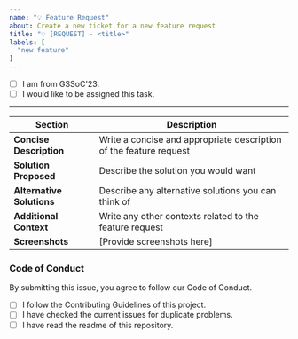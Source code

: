 ```yaml
---
name: "💡 Feature Request"
about: Create a new ticket for a new feature request
title: "💡 [REQUEST] - <title>"
labels: [
  "new feature"
]
---
```


- [ ] I am from GSSoC'23.
- [ ] I would like to be assigned this task.
---

| Section                    | Description |
|----------------------------|-------------|
| **Concise Description**    |Write a concise and appropriate description of the feature request |
| **Solution Proposed**      |Describe the solution you would want|
| **Alternative Solutions**  |Describe any alternative solutions you can think of|
| **Additional Context**     |Write any other contexts related to the feature request|
| **Screenshots**            |[Provide screenshots here]|

### Code of Conduct

By submitting this issue, you agree to follow our Code of Conduct.

- [ ] I follow the Contributing Guidelines of this project.
- [ ] I have checked the current issues for duplicate problems.
- [ ] I have read the readme of this repository.
